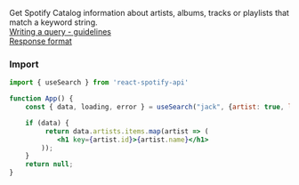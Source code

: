 Get Spotify Catalog information about artists, albums, tracks or playlists that match a keyword string.<br/>
[Writing a query - guidelines](https://developer.spotify.com/documentation/web-api/reference/search/search/#writing-a-query---guidelines)<br/>
[Response format](https://developer.spotify.com/documentation/web-api/reference/search/search/#response-format)<br/>

### Import
```js static
import { useSearch } from 'react-spotify-api'
```

```jsx static
function App() {
    const { data, loading, error } = useSearch("jack", {artist: true, limit: 5})

    if (data) {
         return data.artists.items.map(artist => (
            <h1 key={artist.id}>{artist.name}</h1>
        ));
    }
    return null;
}
